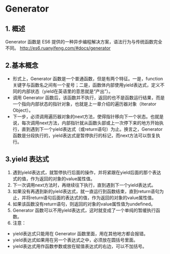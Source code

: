 # Generator
## 1. 概述
Generator 函数是 ES6 提供的一种异步编程解决方案，语法行为与传统函数完全不同。
http://es6.ruanyifeng.com/#docs/generator

## 2.基本概念
- 形式上，Generator 函数是一个普通函数，但是有两个特征。一是，function关键字与函数名之间有一个星号；二是，函数体内部使用yield表达式，定义不同的内部状态（yield在英语里的意思就是“产出”）。
- 调用 Generator 函数后，该函数并不执行，返回的也不是函数运行结果，而是一个指向内部状态的指针对象，也就是上一章介绍的遍历器对象（Iterator Object）。
- 下一步，必须调用遍历器对象的next方法，使得指针移向下一个状态。也就是说，每次调用next方法，内部指针就从函数头部或上一次停下来的地方开始执行，直到遇到下一个yield表达式（或return语句）为止。换言之，Generator 函数是分段执行的，yield表达式是暂停执行的标记，而next方法可以恢复执行。

## 3.yield 表达式
1. 遇到yield表达式，就暂停执行后面的操作，并将紧跟在yield后面的那个表达式的值，作为返回的对象的value属性值。
2. 下一次调用next方法时，再继续往下执行，直到遇到下一个yield表达式。
3. 如果没有再遇到新的yield表达式，就一直运行到函数结束，直到return语句为止，并将return语句后面的表达式的值，作为返回的对象的value属性值。
4. 如果该函数没有return语句，则返回的对象的value属性值为undefined。
5. Generator 函数可以不用yield表达式，这时就变成了一个单纯的暂缓执行函数。
6. 注意：
  - yield表达式只能用在 Generator 函数里面，用在其他地方都会报错。
  - yield表达式如果用在另一个表达式之中，必须放在圆括号里面。
  - yield表达式用作函数参数或放在赋值表达式的右边，可以不加括号。





